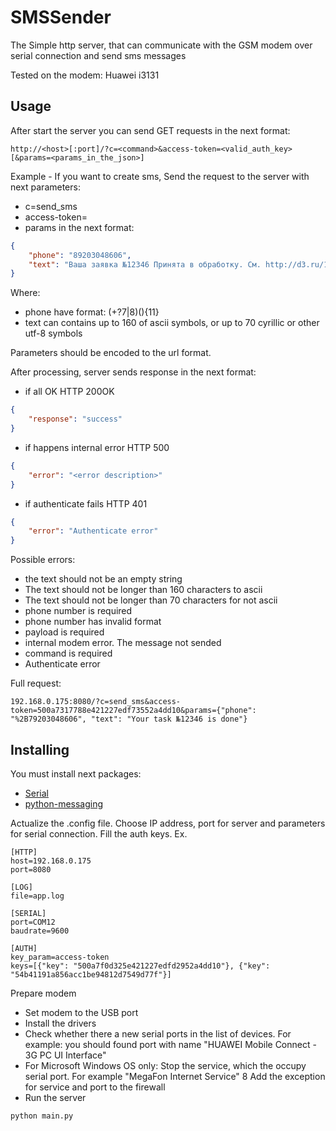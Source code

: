 # SMSSender

The Simple http server, that can communicate with the GSM modem over serial connection and send sms messages
 
Tested on the modem: Huawei i3131
## Usage
After start the server you can send GET requests in the next format:
```
http://<host>[:port]/?c=<command>&access-token=<valid_auth_key>[&params=<params_in_the_json>]
```

Example -  If you want to create sms, Send the request to the server with next parameters:

 * c=send_sms
 * access-token=<valid auth key>
 * params in the next format:

```json
{
    "phone": "89203048606", 
    "text": "Ваша заявка №12346 Принята в обработку. См. http://d3.ru/1dhk54ff"
}
```
Where:
* phone have format: (\+?7|8)(){11} 
* text can contains up to 160 of ascii symbols, or up to 70 cyrillic or other utf-8 symbols    

Parameters should be encoded to the url format.

After processing, server sends response in the next format:
* if all OK
HTTP 200OK
```json
{
    "response": "success"
}
```
* if happens internal error
HTTP 500
```json
{
    "error": "<error description>"
}
```
* if authenticate fails
HTTP 401
```json
{
    "error": "Authenticate error"
}
```

Possible errors:
* the text should not be an empty string
* The text should not be longer than 160 characters to ascii
* The text should not be longer than 70 characters for not ascii
* phone number is required
* phone number has invalid format
* payload is required
* internal modem error. The message not sended
* command is required
* Authenticate error

Full request:
```
192.168.0.175:8080/?c=send_sms&access-token=500a7317788e421227edf73552a4dd10&params={"phone": "%2B79203048606", "text": "Your task №12346 is done"}
```

## Installing

You must install next packages:
* [Serial](https://pypi.python.org/pypi/pyserial)
* [python-messaging](https://github.com/pmarti/python-messaging)

Actualize the .config file. Choose IP address, port for server and parameters for serial connection.
Fill the auth keys.
Ex.
```
[HTTP]
host=192.168.0.175
port=8080

[LOG]
file=app.log

[SERIAL]
port=COM12
baudrate=9600

[AUTH]
key_param=access-token
keys=[{"key": "500a7f0d325e421227edfd2952a4dd10"}, {"key": "54b41191a856acc1be94812d7549d77f"}]
```

Prepare modem
* Set modem to the USB port
* Install the drivers
* Check whether there a new serial ports in the list of devices.  For example: you should found port with name "HUAWEI Mobile Connect - 3G PC UI Interface"
* For Microsoft Windows OS only: Stop the service, which the occupy serial port. For example "MegaFon Internet Service"
8 Add the exception for service and port to the firewall
* Run the server
```
python main.py
```